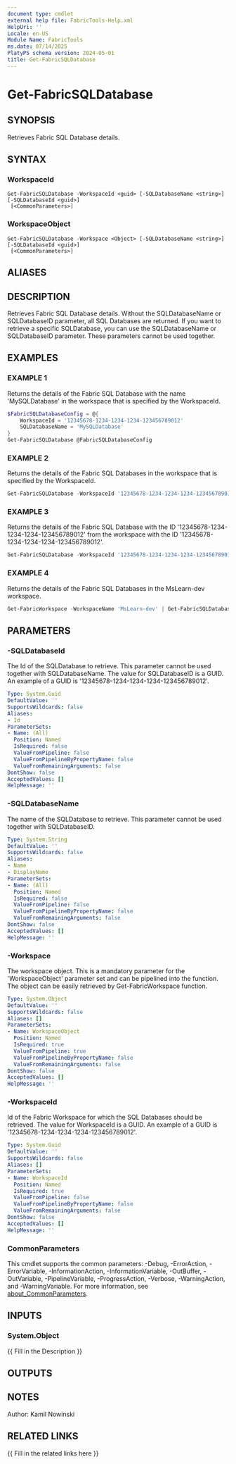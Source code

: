```yaml
---
document type: cmdlet
external help file: FabricTools-Help.xml
HelpUri: ''
Locale: en-US
Module Name: FabricTools
ms.date: 07/14/2025
PlatyPS schema version: 2024-05-01
title: Get-FabricSQLDatabase
---
```


# Get-FabricSQLDatabase

## SYNOPSIS

Retrieves Fabric SQL Database details.

## SYNTAX

### WorkspaceId

```
Get-FabricSQLDatabase -WorkspaceId <guid> [-SQLDatabaseName <string>] [-SQLDatabaseId <guid>]
 [<CommonParameters>]
```

### WorkspaceObject

```
Get-FabricSQLDatabase -Workspace <Object> [-SQLDatabaseName <string>] [-SQLDatabaseId <guid>]
 [<CommonParameters>]
```

## ALIASES

## DESCRIPTION

Retrieves Fabric SQL Database details.
Without the SQLDatabaseName or SQLDatabaseID parameter,
all SQL Databases are returned.
If you want to retrieve a specific SQLDatabase, you can
use the SQLDatabaseName or SQLDatabaseID parameter.
These parameters cannot be used together.

## EXAMPLES

### EXAMPLE 1

Returns the details of the Fabric SQL Database with the name 'MySQLDatabase' in the workspace that is specified by the WorkspaceId.

```powershell
$FabricSQLDatabaseConfig = @{
    WorkspaceId = '12345678-1234-1234-1234-123456789012'
    SQLDatabaseName = 'MySQLDatabase'
}
Get-FabricSQLDatabase @FabricSQLDatabaseConfig
```

### EXAMPLE 2

Returns the details of the Fabric SQL Databases in the workspace that is specified by the WorkspaceId.

```powershell
Get-FabricSQLDatabase -WorkspaceId '12345678-1234-1234-1234-123456789012'
```

### EXAMPLE 3

Returns the details of the Fabric SQL Database with the ID '12345678-1234-1234-1234-123456789012' from the workspace with the ID '12345678-1234-1234-1234-123456789012'.

```powershell
Get-FabricSQLDatabase -WorkspaceId '12345678-1234-1234-1234-123456789012' -SQLDatabaseId '12345678-1234-1234-1234-123456789012'
```

### EXAMPLE 4

Returns the details of the Fabric SQL Databases in the MsLearn-dev workspace.

```powershell
Get-FabricWorkspace -WorkspaceName 'MsLearn-dev' | Get-FabricSQLDatabase
```

## PARAMETERS

### -SQLDatabaseId

The Id of the SQLDatabase to retrieve.
This parameter cannot be used together with SQLDatabaseName.
The value for SQLDatabaseID is a GUID.
An example of a GUID is '12345678-1234-1234-1234-123456789012'.

```yaml
Type: System.Guid
DefaultValue: ''
SupportsWildcards: false
Aliases:
- Id
ParameterSets:
- Name: (All)
  Position: Named
  IsRequired: false
  ValueFromPipeline: false
  ValueFromPipelineByPropertyName: false
  ValueFromRemainingArguments: false
DontShow: false
AcceptedValues: []
HelpMessage: ''
```

### -SQLDatabaseName

The name of the SQLDatabase to retrieve.
This parameter cannot be used together with SQLDatabaseID.

```yaml
Type: System.String
DefaultValue: ''
SupportsWildcards: false
Aliases:
- Name
- DisplayName
ParameterSets:
- Name: (All)
  Position: Named
  IsRequired: false
  ValueFromPipeline: false
  ValueFromPipelineByPropertyName: false
  ValueFromRemainingArguments: false
DontShow: false
AcceptedValues: []
HelpMessage: ''
```

### -Workspace

The workspace object.
This is a mandatory parameter for the 'WorkspaceObject' parameter set and can be pipelined into the function.
The object can be easily retrieved by Get-FabricWorkspace function.

```yaml
Type: System.Object
DefaultValue: ''
SupportsWildcards: false
Aliases: []
ParameterSets:
- Name: WorkspaceObject
  Position: Named
  IsRequired: true
  ValueFromPipeline: true
  ValueFromPipelineByPropertyName: false
  ValueFromRemainingArguments: false
DontShow: false
AcceptedValues: []
HelpMessage: ''
```

### -WorkspaceId

Id of the Fabric Workspace for which the SQL Databases should be retrieved.
The value for WorkspaceId is a GUID.
An example of a GUID is '12345678-1234-1234-1234-123456789012'.

```yaml
Type: System.Guid
DefaultValue: ''
SupportsWildcards: false
Aliases: []
ParameterSets:
- Name: WorkspaceId
  Position: Named
  IsRequired: true
  ValueFromPipeline: false
  ValueFromPipelineByPropertyName: false
  ValueFromRemainingArguments: false
DontShow: false
AcceptedValues: []
HelpMessage: ''
```

### CommonParameters

This cmdlet supports the common parameters: -Debug, -ErrorAction, -ErrorVariable,
-InformationAction, -InformationVariable, -OutBuffer, -OutVariable, -PipelineVariable,
-ProgressAction, -Verbose, -WarningAction, and -WarningVariable. For more information, see
[about_CommonParameters](https://go.microsoft.com/fwlink/?LinkID=113216).

## INPUTS

### System.Object

{{ Fill in the Description }}

## OUTPUTS

## NOTES

Author: Kamil Nowinski

## RELATED LINKS

{{ Fill in the related links here }}

